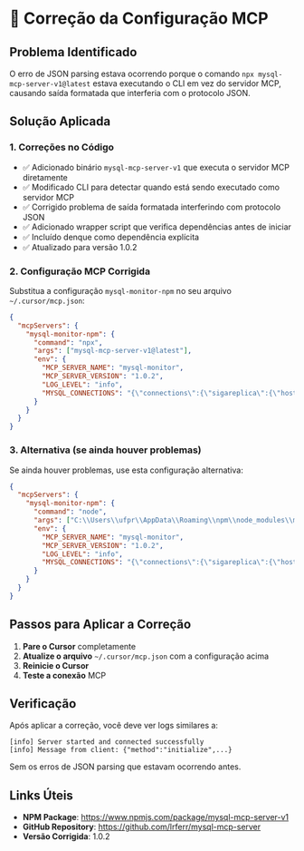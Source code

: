 # 🔧 Correção da Configuração MCP

## Problema Identificado
O erro de JSON parsing estava ocorrendo porque o comando `npx mysql-mcp-server-v1@latest` estava executando o CLI em vez do servidor MCP, causando saída formatada que interferia com o protocolo JSON.

## Solução Aplicada

### 1. Correções no Código
- ✅ Adicionado binário `mysql-mcp-server-v1` que executa o servidor MCP diretamente
- ✅ Modificado CLI para detectar quando está sendo executado como servidor MCP
- ✅ Corrigido problema de saída formatada interferindo com protocolo JSON
- ✅ Adicionado wrapper script que verifica dependências antes de iniciar
- ✅ Incluído denque como dependência explícita
- ✅ Atualizado para versão 1.0.2

### 2. Configuração MCP Corrigida

Substitua a configuração `mysql-monitor-npm` no seu arquivo `~/.cursor/mcp.json`:

```json
{
  "mcpServers": {
    "mysql-monitor-npm": {
      "command": "npx",
      "args": ["mysql-mcp-server-v1@latest"],
      "env": {
        "MCP_SERVER_NAME": "mysql-monitor",
        "MCP_SERVER_VERSION": "1.0.2",
        "LOG_LEVEL": "info",
        "MYSQL_CONNECTIONS": "{\"connections\":{\"sigareplica\":{\"host\":\"10.200.110.10\",\"port\":3306,\"user\":\"sigareplica\",\"password\":\"SMJHmFhJgAf4q81EoDPb\",\"database\":\"mysql\"}},\"defaultConnection\":\"sigareplica\"}"
      }
    }
  }
}
```

### 3. Alternativa (se ainda houver problemas)

Se ainda houver problemas, use esta configuração alternativa:

```json
{
  "mcpServers": {
    "mysql-monitor-npm": {
      "command": "node",
      "args": ["C:\\Users\\ufpr\\AppData\\Roaming\\npm\\node_modules\\mysql-mcp-server-v1\\src\\index.js"],
      "env": {
        "MCP_SERVER_NAME": "mysql-monitor",
        "MCP_SERVER_VERSION": "1.0.2",
        "LOG_LEVEL": "info",
        "MYSQL_CONNECTIONS": "{\"connections\":{\"sigareplica\":{\"host\":\"10.200.110.10\",\"port\":3306,\"user\":\"sigareplica\",\"password\":\"SMJHmFhJgAf4q81EoDPb\",\"database\":\"mysql\"}},\"defaultConnection\":\"sigareplica\"}"
      }
    }
  }
}
```

## Passos para Aplicar a Correção

1. **Pare o Cursor** completamente
2. **Atualize o arquivo** `~/.cursor/mcp.json` com a configuração acima
3. **Reinicie o Cursor**
4. **Teste a conexão** MCP

## Verificação

Após aplicar a correção, você deve ver logs similares a:
```
[info] Server started and connected successfully
[info] Message from client: {"method":"initialize",...}
```

Sem os erros de JSON parsing que estavam ocorrendo antes.

## Links Úteis

- **NPM Package**: https://www.npmjs.com/package/mysql-mcp-server-v1
- **GitHub Repository**: https://github.com/lrferr/mysql-mcp-server
- **Versão Corrigida**: 1.0.2
